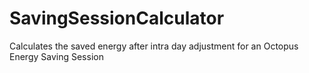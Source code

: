 # SavingSessionCalculator
Calculates the saved energy after intra day adjustment for an Octopus Energy Saving Session
